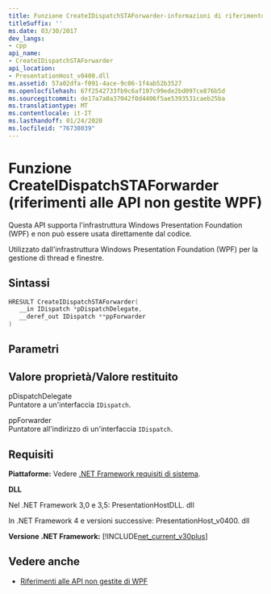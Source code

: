 ```yaml
---
title: Funzione CreateIDispatchSTAForwarder-informazioni di riferimento sulle API WPF non gestite
titleSuffix: ''
ms.date: 03/30/2017
dev_langs:
- cpp
api_name:
- CreateIDispatchSTAForwarder
api_location:
- PresentationHost_v0400.dll
ms.assetid: 57a02dfa-f091-4ace-9c06-1f4ab52b3527
ms.openlocfilehash: 67f2542733fb9c6af197c99ede2bd097ce876b5d
ms.sourcegitcommit: de17a7a0a37042f0d4406f5ae5393531caeb25ba
ms.translationtype: MT
ms.contentlocale: it-IT
ms.lasthandoff: 01/24/2020
ms.locfileid: "76738039"
---
```

# <a name="createidispatchstaforwarder-function-wpf-unmanaged-api-reference"></a>Funzione CreateIDispatchSTAForwarder (riferimenti alle API non gestite WPF)
Questa API supporta l'infrastruttura Windows Presentation Foundation (WPF) e non può essere usata direttamente dal codice.  
  
 Utilizzato dall'infrastruttura Windows Presentation Foundation (WPF) per la gestione di thread e finestre.  
  
## <a name="syntax"></a>Sintassi  
  
```cpp  
HRESULT CreateIDispatchSTAForwarder(  
   __in IDispatch *pDispatchDelegate,   
   __deref_out IDispatch **ppForwarder  
)  
```  
  
## <a name="parameters"></a>Parametri  
  
## <a name="property-valuereturn-value"></a>Valore proprietà/Valore restituito  
 pDispatchDelegate  
 Puntatore a un'interfaccia `IDispatch`.  
  
 ppForwarder  
 Puntatore all'indirizzo di un'interfaccia `IDispatch`.  
  
## <a name="requirements"></a>Requisiti  
 **Piattaforme:** Vedere [.NET Framework requisiti di sistema](../../get-started/system-requirements.md).  
  
 **DLL**  
  
 Nel .NET Framework 3,0 e 3,5: PresentationHostDLL. dll  
  
 In .NET Framework 4 e versioni successive: PresentationHost_v0400. dll  
  
 **Versione .NET Framework:** [!INCLUDE[net_current_v30plus](../../../../includes/net-current-v30plus-md.md)]  
  
## <a name="see-also"></a>Vedere anche

- [Riferimenti alle API non gestite di WPF](wpf-unmanaged-api-reference.md)
